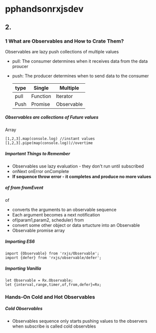 # pphandsonrxjsdev
## 2.
### 1 What are Observables and How to Crate Them?
Observables are lazy push collections of multiple values
- pull: The consumer determines when it receives data from the data proucer
- push: The producer determines when to send data to the consumer

  
  type|Single|Multiple
  ---|---|---
  pull|Function|Iterator
  Push|Promise|Observable

##### Observables are collections of Future values
Array
```
[1,2,3].map(console.log) //instant values
[1,2,3].pipe(map(console.log))//overtime
```
##### Important Things to Remember
- Observables use lazy evaluation - they don't run until subscribed
- onNext onError onComplete
- __If sequence throw error - it completes and produce no more values__


##### of from fromEvent
of
- converts the arguments to an observable sequence
- Each argument becomes a next notification
- of(param1,param2, scheduler)
from
- convert some other object or data srtucture into an Observable
- Observable promise array


##### Importing ES6
```
import {Observable} from 'rxjs/Observable';
import {defer} from 'rxjs/observable/defer';
```

##### Importing Vanilla
```
let Observable = Rx.Observable;
let {interval,range,timer,of,from,defer}=Rx;
```



### Hands-On Cold and Hot Observables
##### Cold Observables
- Observables sequence only starts pushing values to the observers when
subscribe is called cold observbles
